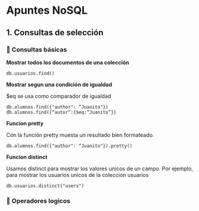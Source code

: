 # Apuntes NoSQL 

## 1. Consultas de selección 

### 🧡 Consultas básicas

__Mostrar todos los documentos de una colección__

` db.usuarios.find() `

__Mostrar segun una condición de igualdad__

$eq se usa como comparador de igualdad 

```
db.alumnos.find({"author": “Juanito"})
db.alumnos.find({“autor”:{$eq:”Juanito”}}
```
__Funcion pretty__

Con la función pretty muesta un resultado bien formateado.

` db.alumnos.find({"author": “Juanito"}).pretty() `

__Funcion distinct__

Usamos distinct para mostrar los valores unicos de un campo. Por ejemplo, para mostrar los usuarios unicos de la coleccion usuarios

` db.usuarios.distinct("users") `

### 🧡 Operadores logicos







